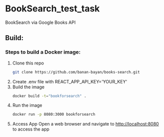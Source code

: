 # BookSearch_test_task

BookSearch via Google Books API

## Build:
### Steps to build a Docker image:

1. Clone this repo
   ```bash
   git clone https://github.com/banan-bayan/books-search.git
2. Create .env file with REACT_APP_API_KEY='YOUR_KEY'
3. Build the image
    ```bash
   docker build -t="bookforsearch" .
4. Run the image
    ```bash
   docker run -p 8080:3000 bookforsearch
5. Access App
   Open a web browser and navigate to [http://localhost:8080](http://localhost:8080) to access the app
